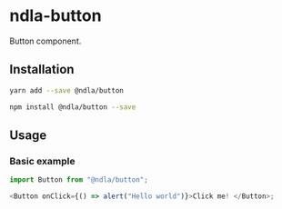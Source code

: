 # ndla-button

Button component.

## Installation

```sh
yarn add --save @ndla/button
```

```sh
npm install @ndla/button --save
```

## Usage

### Basic example

```js
import Button from "@ndla/button";

<Button onClick={() => alert("Hello world")}>Click me! </Button>;
```

